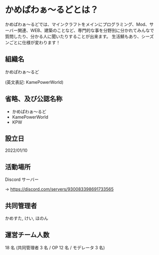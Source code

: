 # かめぱわぁ～るどとは？

かめぱわぁ～るどでは、マインクラフトをメインにプログラミング、Mod、サーバー関連、WEB、建築のことなど、専門的な事を分野別に分かれてみんなで質問したり、分かる人に聞いたりすることが出来ます。
生活鯖もあり、シーズンごとに仕様が変わります！

## 組織名

かめぱわぁ～るど

(英文表記: KamePowerWorld)

## 省略、及び公認名称

- かめぱわぁ～るど
- KamePowerWorld
- KPW

## 設立日

2022/01/10

## 活動場所

Discord サーバー

→ <https://discord.com/servers/930083398691733565>

## 共同管理者

かめすた, けい, ほのん

## 運営チーム人数

18 名 (共同管理者 3 名 / OP 12 名 / モデレータ 3 名)
